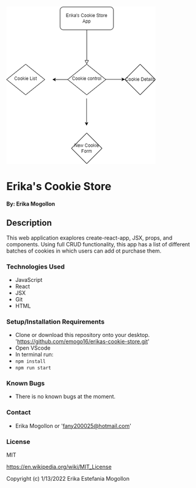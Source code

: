  ![Wireframe](src/img/Flowchart2.png) 

# Erika's Cookie Store

#### By: Erika Mogollon

## Description
 This web application exaplores create-react-app, JSX, props, and components. Using full CRUD functionality, this app has a list of different batches of cookies in which users can add ot purchase them.

### Technologies Used

* JavaScript
* React
* JSX
* Git
* HTML

### Setup/Installation Requirements

* Clone or download this repository onto your desktop. 'https://github.com/emogo16/erikas-cookie-store.git'
* Open VScode
* In terminal run:
* `npm install`
* `npm run start`

### Known Bugs

* There is no known bugs at the moment.

### Contact

* Erika Mogollon or 'fany200025@hotmail.com'

### License

MIT

https://en.wikipedia.org/wiki/MIT_License

Copyright (c) 1/13/2022 Erika Estefania Mogollon
